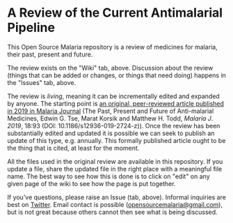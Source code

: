 # A Review of the Current Antimalarial Pipeline

This Open Source Malaria repository is a review of medicines for malaria, their past, present and future.

The review exists on the "Wiki" tab, above. Discussion about the review (things that can be added or changes, or things that need doing) happens in the "Issues" tab, above. 

The review is _living_, meaning it can be incrementally edited and expanded by anyone. The starting point is [an original, peer-reviewed article published in 2019 in Malaria Journal](https://malariajournal.biomedcentral.com/articles/10.1186/s12936-019-2724-z) (The Past, Present and Future of Anti-malarial Medicines, Edwin G. Tse, Marat Korsik and Matthew H. Todd, _Malaria J_. *2019*, 18:93 (DOI: 10.1186/s12936-019-2724-z)). Once the review has been substantially edited and updated it is possible we can seek to publish an update of this type, e.g. annually. This formally published article ought to be the thing that is cited, at least for the moment.

All the files used in the original review are available in this repository. If you update a file, share the updated file in the right place with a meaningful file name. The best way to see how this is done is to click on "edit" on any given page of the wiki to see how the page is put together.

If you've questions, please raise an Issue (tab, above). Informal inquiries are best on [Twitter](https://twitter.com/O_S_M). Email contact is possible (opensourcemalaria@gmail.com), but is not great because others cannot then see what is being discussed.
